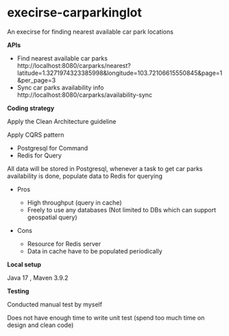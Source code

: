 # execirse-carparkinglot

An execirse for finding nearest available car park locations

**APIs**

* Find nearest available car parks    
  http://localhost:8080/carparks/nearest?latitude=1.3271974323385998&longitude=103.72106615550845&page=1&per_page=3
* Sync car parks availability info
  http://localhost:8080/carparks/availability-sync

**Coding strategy**

Apply the Clean Architecture guideline

Apply CQRS pattern

- Postgresql for Command
- Redis for Query

All data will be stored in Postgresql, whenever a task to get car parks availability is done, populate data to Redis for
querying

* Pros
    - High throughput (query in cache)
    - Freely to use any databases (Not limited to DBs which can support geospatial query)

* Cons
    - Resource for Redis server
    - Data in cache have to be populated periodically

**Local setup**

Java 17 , Maven 3.9.2

**Testing**

Conducted manual test by myself

Does not have enough time to write unit test (spend too much time on design and clean code)

